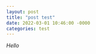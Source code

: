 ```yaml
---
layout: post
title: "post test"
date: 2022-03-01 10:46:00 -0000
categories: test
---
```

    
*Hello*